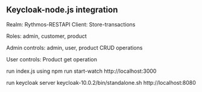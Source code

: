 Keycloak-node.js integration 
---------------------------
Realm: Rythmos-RESTAPI
Client: Store-transactions

Roles: admin, customer, product 

Admin controls: admin, user, product CRUD operations

User controls: Product get operation

run index.js using npm run start-watch
http://localhost:3000

run keycloak server keycloak-10.0.2/bin/standalone.sh
http://localhost:8080

